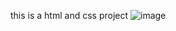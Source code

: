 this is a html and css project
![image](https://github.com/user-attachments/assets/bdc58565-9f62-40a0-a70c-009f68af3776)
